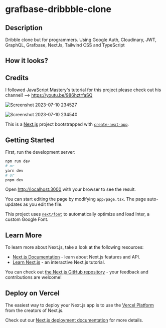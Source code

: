 # grafbase-dribbble-clone

## Description

Dribble clone but for programmers. Using Google Auth, Cloudinary, JWT, GraphQL, Grafbase, NextJs, Tailwind CSS and TypeScript

## How it looks?



## Credits

I followed JavaScript Mastery's tutorial for this project please check out his channel! --> https://youtu.be/986hztrfaSQ

![Screenshot 2023-07-10 234527](https://github.com/fvdime/grafbase-dribbble-clone/assets/73942727/82f7d3c7-9242-4855-8ce7-8f60acf1d40d)

![Screenshot 2023-07-10 234540](https://github.com/fvdime/grafbase-dribbble-clone/assets/73942727/242e2c73-9dd2-4001-90f6-734e4f2dddc8)



This is a [Next.js](https://nextjs.org/) project bootstrapped with [`create-next-app`](https://github.com/vercel/next.js/tree/canary/packages/create-next-app).

## Getting Started

First, run the development server:

```bash
npm run dev
# or
yarn dev
# or
pnpm dev
```

Open [http://localhost:3000](http://localhost:3000) with your browser to see the result.

You can start editing the page by modifying `app/page.tsx`. The page auto-updates as you edit the file.

This project uses [`next/font`](https://nextjs.org/docs/basic-features/font-optimization) to automatically optimize and load Inter, a custom Google Font.

## Learn More

To learn more about Next.js, take a look at the following resources:

- [Next.js Documentation](https://nextjs.org/docs) - learn about Next.js features and API.
- [Learn Next.js](https://nextjs.org/learn) - an interactive Next.js tutorial.

You can check out [the Next.js GitHub repository](https://github.com/vercel/next.js/) - your feedback and contributions are welcome!

## Deploy on Vercel

The easiest way to deploy your Next.js app is to use the [Vercel Platform](https://vercel.com/new?utm_medium=default-template&filter=next.js&utm_source=create-next-app&utm_campaign=create-next-app-readme) from the creators of Next.js.

Check out our [Next.js deployment documentation](https://nextjs.org/docs/deployment) for more details.
